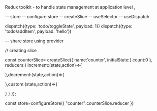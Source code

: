 Redux toolkit - to handle state management at application level ,

-- store
-- configure store
-- createSlice
-- useSelector
-- useDispatch

dispatch({type: 'todo/toggleState', payload: 1})
dispatch({type: 'todo/addItem', payload: 'hello'})

-- share store using provider

// creating slice

const counterSlice= createSlice({
name:'counter',
initialState:{
count:0
},
reducers:{
increment:(state,action)=>{

},decrement:(state,action)=>{

},custom:(state,action)=>{

}
}
});

const store=configureStore({
"counter":counterSlice.reducer
})
